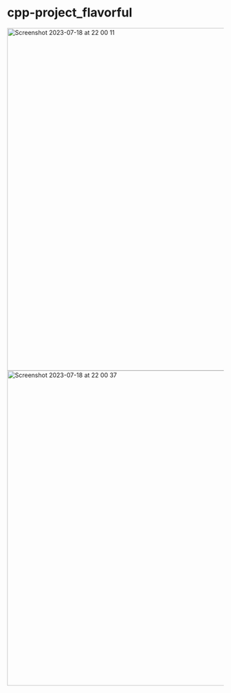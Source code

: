 # cpp-project_flavorful

<img width="798" alt="Screenshot 2023-07-18 at 22 00 11" src="https://github.com/Rishabh566/cpp-project_flavorful/assets/46817303/c4437e67-bd34-4749-b814-6f9bf5cb0a8b">


<img width="734" alt="Screenshot 2023-07-18 at 22 00 37" src="https://github.com/Rishabh566/cpp-project_flavorful/assets/46817303/2889f874-7a53-4f08-b7be-a2a3ea1929c0">



